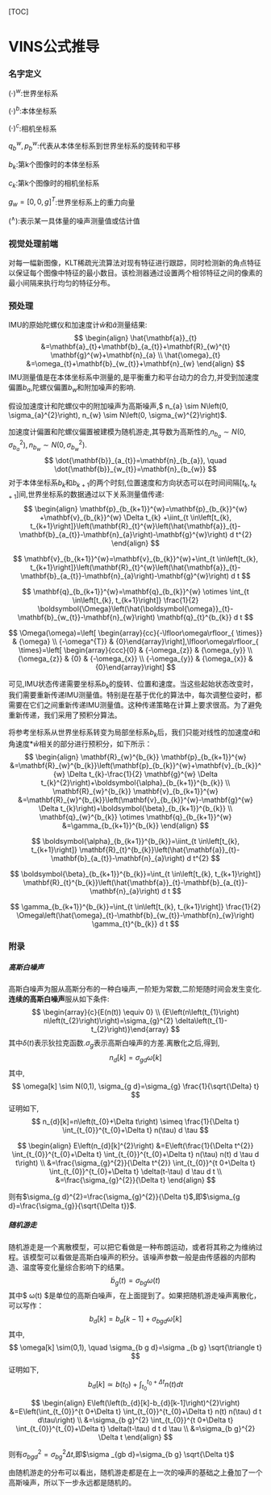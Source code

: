 [TOC]

# VINS公式推导

### 名字定义

$( \cdot)^{w}$:世界坐标系

$(\cdot)^{b}$:本体坐标系

$(\cdot)^{c}$:相机坐标系

$q_{b}^{w}, p_{b}^{w}$:代表从本体坐标系到世界坐标系的旋转和平移

$b_k$:第k个图像时的本体坐标系

$c_k$:第k个图像时的相机坐标系

$g_{w}=[0,0, g]^{T}$:世界坐标系上的重力向量

$\left(^{\wedge}\right)$:表示某一具体量的噪声测量值或估计值

### 视觉处理前端

对每一幅新图像，KLT稀疏光流算法对现有特征进行跟踪，同时检测新的角点特征以保证每个图像中特征的最小数目。该检测器通过设置两个相邻特征之间的像素的最小间隔来执行均匀的特征分布。

### 预处理

IMU的原始陀螺仪和加速度计$\hat{w}$和$\hat{a}$测量结果:
$$
\begin{align} \hat{\mathbf{a}}_{t} &=\mathbf{a}_{t}+\mathbf{b}_{a_{t}}+\mathbf{R}_{w}^{t} \mathbf{g}^{w}+\mathbf{n}_{a} \\ \hat{\omega}_{t} &=\omega_{t}+\mathbf{b}_{w_{t}}+\mathbf{n}_{w} \end{align}
$$
IMU测量值是在本体坐标系中测量的,是平衡重力和平台动力的合力,并受到加速度偏置$b_a$,陀螺仪偏置$b_w$和附加噪声的影响.

假设加速度计和陀螺仪中的附加噪声为高斯噪声,$ n_{a} \sim N\left(0, \sigma_{a}^{2}\right), n_{w} \sim N\left(0, \sigma_{w}^{2}\right)$.

加速度计偏置和陀螺仪偏置被建模为随机游走,其导数为高斯性的,$n_{b_{a}} \sim N\left(0, \sigma_{b_{a}}^{2}\right), n_{b_{w}} \sim N\left(0, \sigma_{b_{w}}^{2}\right)$.
$$
\dot{\mathbf{b}}_{a_{t}}=\mathbf{n}_{b_{a}}, \quad \dot{\mathbf{b}}_{w_{t}}=\mathbf{n}_{b_{w}}
$$
对于本体坐标系$b_k$和$b_{k+1}$的两个时刻,位置速度和方向状态可以在时间间隔$[t_k,t_{k+1}]$间,世界坐标系的数据通过以下关系测量值传递:
$$
\begin{align} \mathbf{p}_{b_{k+1}}^{w}=\mathbf{p}_{b_{k}}^{w} +\mathbf{v}_{b_{k}}^{w} \Delta t_{k} +\iint_{t \in\left[t_{k}, t_{k+1}\right]}\left(\mathbf{R}_{t}^{w}\left(\hat{\mathbf{a}}_{t}-\mathbf{b}_{a_{t}}-\mathbf{n}_{a}\right)-\mathbf{g}^{w}\right) d t^{2} \end{align}
$$

$$
\mathbf{v}_{b_{k+1}}^{w}=\mathbf{v}_{b_{k}}^{w}+\int_{t \in\left[t_{k}, t_{k+1}\right]}\left(\mathbf{R}_{t}^{w}\left(\hat{\mathbf{a}}_{t}-\mathbf{b}_{a_{t}}-\mathbf{n}_{a}\right)-\mathbf{g}^{w}\right) d t
$$

$$
\mathbf{q}_{b_{k+1}}^{w}=\mathbf{q}_{b_{k}}^{w} \otimes \int_{t \in\left[t_{k}, t_{k+1}\right]} \frac{1}{2} \boldsymbol{\Omega}\left(\hat{\boldsymbol{\omega}}_{t}-\mathbf{b}_{w_{t}}-\mathbf{n}_{w}\right) \mathbf{q}_{t}^{b_{k}} d t
$$

$$
\Omega(\omega)=\left[ \begin{array}{cc}{-\lfloor\omega\rfloor_{ \times}} & {\omega} \\ {-\omega^{T}} & {0}\end{array}\right],\lfloor\omega\rfloor_{ \times}=\left[ \begin{array}{ccc}{0} & {-\omega_{z}} & {\omega_{y}} \\ {\omega_{z}} & {0} & {-\omega_{x}} \\ {-\omega_{y}} & {\omega_{x}} & {0}\end{array}\right]
$$

可见,IMU状态传递需要坐标系$b_k$的旋转、位置和速度。当这些起始状态改变时，我们需要重新传递IMU测量值。特别是在基于优化的算法中，每次调整位姿时，都需要在它们之间重新传递IMU测量值。这种传递策略在计算上要求很高。为了避免重新传递，我们采用了预积分算法。

将参考坐标系从世界坐标系转变为局部坐标系$b_k$后，我们只能对线性的加速度$\hat a$和角速度*$\hat w$相关的部分进行预积分，如下所示：
$$
\begin{align} \mathbf{R}_{w}^{b_{k}} \mathbf{p}_{b_{k+1}}^{w} &=\mathbf{R}_{w}^{b_{k}}\left(\mathbf{p}_{b_{k}}^{w}+\mathbf{v}_{b_{k}}^{w} \Delta t_{k}-\frac{1}{2} \mathbf{g}^{w} \Delta t_{k}^{2}\right)+\boldsymbol{\alpha}_{b_{k+1}}^{b_{k}} \\ \mathbf{R}_{w}^{b_{k}} \mathbf{v}_{b_{k+1}}^{w} &=\mathbf{R}_{w}^{b_{k}}\left(\mathbf{v}_{b_{k}}^{w}-\mathbf{g}^{w} \Delta t_{k}\right)+\boldsymbol{\beta}_{b_{k+1}}^{b_{k}} \\ \mathbf{q}_{w}^{b_{k}} \otimes \mathbf{q}_{b_{k+1}}^{w} &=\gamma_{b_{k+1}}^{b_{k}} \end{align}
$$

$$
\boldsymbol{\alpha}_{b_{k+1}}^{b_{k}}=\iint_{t \in\left[t_{k}, t_{k+1}\right]} \mathbf{R}_{t}^{b_{k}}\left(\hat{\mathbf{a}}_{t}-\mathbf{b}_{a_{t}}-\mathbf{n}_{a}\right) d t^{2}
$$

$$
\boldsymbol{\beta}_{b_{k+1}}^{b_{k}}=\int_{t \in\left[t_{k}, t_{k+1}\right]} \mathbf{R}_{t}^{b_{k}}\left(\hat{\mathbf{a}}_{t}-\mathbf{b}_{a_{t}}-\mathbf{n}_{a}\right) d t
$$

$$
\gamma_{b_{k+1}}^{b_{k}}=\int_{t \in\left[t_{k}, t_{k+1}\right]} \frac{1}{2} \Omega\left(\hat{\omega}_{t}-\mathbf{b}_{w_{t}}-\mathbf{n}_{w}\right) \gamma_{t}^{b_{k}} d t
$$









### 附录

##### 高斯白噪声

高斯白噪声为服从高斯分布的一种白噪声,一阶矩为常数,二阶矩随时间会发生变化.**连续的高斯白噪声**服从如下条件:
$$
\begin{array}{c}{E(n(t)) \equiv 0} \\ {E\left(n\left(t_{1}\right) n\left(t_{2}\right)\right)=\sigma_{g}^{2} \delta\left(t_{1}-t_{2}\right)}\end{array}
$$
其中$\delta(t)$表示狄拉克函数.$\sigma_g$表示高斯白噪声的方差.离散化之后,得到,
$$
n_{d}[k]=\sigma_{g d} \omega[k]
$$
其中,
$$
\omega[k] \sim N(0,1), \sigma_{g d}=\sigma_{g} \frac{1}{\sqrt{\Delta} t}
$$
证明如下,
$$
n_{d}[k]=n\left(t_{0}+\Delta t\right) \simeq \frac{1}{\Delta t} \int_{t_{0}}^{t_{0}+\Delta t} n(\tau) d \tau
$$

$$
\begin{align} E\left(n_{d}[k]^{2}\right) &=E\left(\frac{1}{\Delta t^{2}} \int_{t_{0}}^{t_{0}+\Delta t} \int_{t_{0}}^{t_{0}+\Delta t} n(\tau) n(t) d \tau d t\right) \\ &=\frac{\sigma_{g}^{2}}{\Delta t^{2}} \int_{t_{0}}^{t 0+\Delta t} \int_{t_{0}}^{t_{0}+\Delta t} \delta(t-\tau) d \tau d t \\ &=\frac{\sigma_{g}^{2}}{\Delta t} \end{align}
$$

则有$\sigma_{g d}^{2}=\frac{\sigma_{g}^{2}}{\Delta t}$,即$\sigma_{g d}=\frac{\sigma_{g}}{\sqrt{\Delta t}}$.

##### 随机游走

随机游走是一个离散模型，可以把它看做是一种布朗运动，或者将其称之为维纳过程。该模型可以看做是高斯白噪声的积分。该噪声参数一般是由传感器的内部构造、温度等变化量综合影响下的结果。
$$
\dot b_{g}(t)=\sigma_{b g} \omega(t)
$$
其中$ ω(t) $是单位的高斯白噪声，在上面提到了。如果把随机游走噪声离散化，可以写作：
$$
b_{d}[k]=b_{d}[k-1]+\sigma_{b g d} \omega[k]
$$
其中,
$$
\omega[k] \sim(0,1), \quad \sigma_{b g d}=\sigma _{b g} \sqrt{\triangle t}
$$
证明如下,
$$
b_{d}[k] \simeq b\left(t_{0}\right)+\int_{t_{0}}^{t_{0}+\Delta t} n(t) d t
$$

$$
\begin{align} E\left(\left(b_{d}[k]-b_{d}[k-1]\right)^{2}\right) &=E\left(\int_{t_{0}}^{t 0+\Delta t} \int_{t_{0}}^{t_{0}+\Delta t} n(t) n(\tau) d t d\tau\right) \\ &=\sigma_{b g}^{2} \int_{t_{0}}^{t 0+\Delta t} \int_{t_{0}}^{t_{0}+\Delta t} \delta(t-\tau) d t d \tau \\ &=\sigma_{b g}^{2} \Delta t \end{align}
$$

则有$\sigma_{b g d}^{2}=\sigma_{b g}^{2} \Delta t$,即$\sigma _{gb d}=\sigma_{b g} \sqrt{\Delta t}$

由随机游走的分布可以看出，随机游走都是在上一次的噪声的基础之上叠加了一个高斯噪声，所以下一步永远都是随机的。